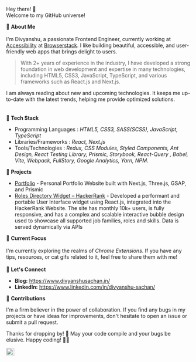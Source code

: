 Hey there! 👋  
Welcome to my GitHub universe!

🌟  **About Me** <br>
<br>
I'm Divyanshu, a passionate Frontend Engineer, currently working at [Accessibility](https://www.browserstack.com/accessibility-testing) at [Browserstack](https://www.browserstack.com/home). I like building beautiful, accessible, and user-friendly web apps that brings delight to users. 

> With 2+ years of experience in the industry, I have developed a strong
> foundation in web development and expertise in many technologies,
> including HTML5, CSS3, JavaScript, TypeScript, and various frameworks
> such as React.js and Next.js.

I am always reading about new and upcoming technologies. It keeps me up-to-date with the latest trends, helping me provide optimized solutions.<br>
<br>
<br>
🚀  **Tech Stack**<br>

 - Programming Languages : *HTML5, CSS3, SASS(SCSS), JavaScript, TypeScript*
 - Libraries/Frameworks : *React, Next.js* 
 - Tools/Technologies : *Redux, CSS Modules, Styled Components, Ant Design, React Testing Library, Prismic, Storybook, React-Query , Babel, Vite, Webpack, FullStory, Google Analytics, Yarn, NPM.*

🎨  **Projects**
- [Portfolio](https://www.divyanshusachan.in/) - Personal Portfolio Website built with Next.js, Three.js, GSAP, and Prismic
- [Roles Directory Widget – HackerRank](https://www.hackerrank.com/roles-directory/) - Developed a performant and portable User Interface widget using React.js, integrated into the HackerRank Website. The site has monthly 10k+ users, is fully responsive, and has a complex and scalable interactive bubble design used to showcase all supported job families, roles and skills. Data is served dynamically via APIs

🌱  **Current Focus**
<br>
<br>
I'm currently exploring the realms of *Chrome Extensions*. If you have any tips, resources, or cat gifs related to it, feel free to share them with me!
<br>
<br>
🤝  **Let's Connect**
<br>
- **Blog:** https://www.divyanshusachan.in/
- **LinkedIn:** https://www.linkedin.com/in/divyanshu-sachan/
  

🙌 **Contributions**
  
I'm a firm believer in the power of collaboration. If you find any bugs in my projects or have ideas for improvements, don't hesitate to open an issue or submit a pull request.

Thanks for dropping by! 🚀 May your code compile and your bugs be elusive. Happy coding! 💃🏻

[<img align="left" alt="Instagram" width="22px" src="https://cdn.jsdelivr.net/npm/simple-icons@v3/icons/instagram.svg" />][instagram] 

[instagram]: https://www.instagram.com/dsac147/
